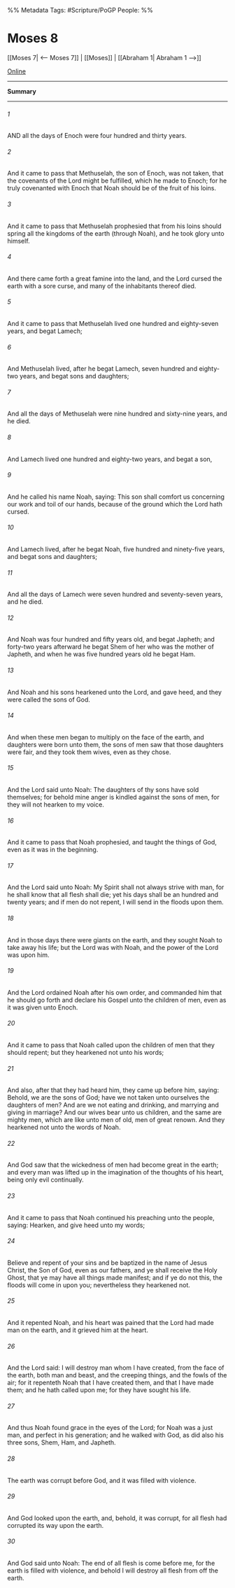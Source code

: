 %% Metadata
Tags: #Scripture/PoGP
People: 
%%
# Moses 8
[[Moses 7| <-- Moses 7]] | [[Moses]] | [[Abraham 1| Abraham 1 -->]]

[Online](https://churchofjesuschrist.org/study/scriptures/pgp/moses/8?lang=eng)

---
__Summary__



---
###### 1
AND all the days of Enoch were four hundred and thirty years.
###### 2
And it came to pass that Methuselah, the son of Enoch, was not taken, that the covenants of the Lord might be fulfilled, which he made to Enoch; for he truly covenanted with Enoch that Noah should be of the fruit of his loins.
###### 3
And it came to pass that Methuselah prophesied that from his loins should spring all the kingdoms of the earth (through Noah), and he took glory unto himself.
###### 4
And there came forth a great famine into the land, and the Lord cursed the earth with a sore curse, and many of the inhabitants thereof died.
###### 5
And it came to pass that Methuselah lived one hundred and eighty-seven years, and begat Lamech;
###### 6
And Methuselah lived, after he begat Lamech, seven hundred and eighty-two years, and begat sons and daughters;
###### 7
And all the days of Methuselah were nine hundred and sixty-nine years, and he died.
###### 8
And Lamech lived one hundred and eighty-two years, and begat a son,
###### 9
And he called his name Noah, saying: This son shall comfort us concerning our work and toil of our hands, because of the ground which the Lord hath cursed.
###### 10
And Lamech lived, after he begat Noah, five hundred and ninety-five years, and begat sons and daughters;
###### 11
And all the days of Lamech were seven hundred and seventy-seven years, and he died.
###### 12
And Noah was four hundred and fifty years old, and begat Japheth; and forty-two years afterward he begat Shem of her who was the mother of Japheth, and when he was five hundred years old he begat Ham.
###### 13
And Noah and his sons hearkened unto the Lord, and gave heed, and they were called the sons of God.
###### 14
And when these men began to multiply on the face of the earth, and daughters were born unto them, the sons of men saw that those daughters were fair, and they took them wives, even as they chose.
###### 15
And the Lord said unto Noah: The daughters of thy sons have sold themselves; for behold mine anger is kindled against the sons of men, for they will not hearken to my voice.
###### 16
And it came to pass that Noah prophesied, and taught the things of God, even as it was in the beginning.
###### 17
And the Lord said unto Noah: My Spirit shall not always strive with man, for he shall know that all flesh shall die; yet his days shall be an hundred and twenty years; and if men do not repent, I will send in the floods upon them.
###### 18
And in those days there were giants on the earth, and they sought Noah to take away his life; but the Lord was with Noah, and the power of the Lord was upon him.
###### 19
And the Lord ordained Noah after his own order, and commanded him that he should go forth and declare his Gospel unto the children of men, even as it was given unto Enoch.
###### 20
And it came to pass that Noah called upon the children of men that they should repent; but they hearkened not unto his words;
###### 21
And also, after that they had heard him, they came up before him, saying: Behold, we are the sons of God; have we not taken unto ourselves the daughters of men? And are we not eating and drinking, and marrying and giving in marriage? And our wives bear unto us children, and the same are mighty men, which are like unto men of old, men of great renown. And they hearkened not unto the words of Noah.
###### 22
And God saw that the wickedness of men had become great in the earth; and every man was lifted up in the imagination of the thoughts of his heart, being only evil continually.
###### 23
And it came to pass that Noah continued his preaching unto the people, saying: Hearken, and give heed unto my words;
###### 24
Believe and repent of your sins and be baptized in the name of Jesus Christ, the Son of God, even as our fathers, and ye shall receive the Holy Ghost, that ye may have all things made manifest; and if ye do not this, the floods will come in upon you; nevertheless they hearkened not.
###### 25
And it repented Noah, and his heart was pained that the Lord had made man on the earth, and it grieved him at the heart.
###### 26
And the Lord said: I will destroy man whom I have created, from the face of the earth, both man and beast, and the creeping things, and the fowls of the air; for it repenteth Noah that I have created them, and that I have made them; and he hath called upon me; for they have sought his life.
###### 27
And thus Noah found grace in the eyes of the Lord; for Noah was a just man, and perfect in his generation; and he walked with God, as did also his three sons, Shem, Ham, and Japheth.
###### 28
The earth was corrupt before God, and it was filled with violence.
###### 29
And God looked upon the earth, and, behold, it was corrupt, for all flesh had corrupted its way upon the earth.
###### 30
And God said unto Noah: The end of all flesh is come before me, for the earth is filled with violence, and behold I will destroy all flesh from off the earth.



